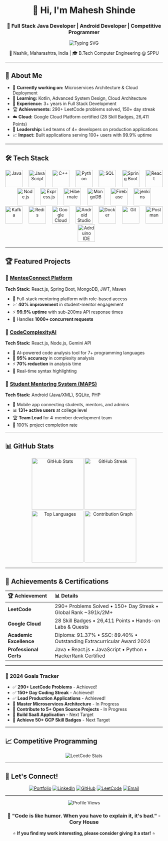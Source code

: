 <div align="center">
  <h1>👋 Hi, I'm Mahesh Shinde</h1>
  <h3>🚀 Full Stack Java Developer | Android Developer | Competitive Programmer</h3>
  
  <p>
    <img src="https://readme-typing-svg.herokuapp.com?font=Fira+Code&pause=1000&color=2196F3&center=true&vCenter=true&width=435&lines=Full+Stack+Java+Developer;Android+Application+Developer;Competitive+Programmer;3%2B+Years+Experience;Always+Learning+New+Technologies" alt="Typing SVG" />
  </p>
  
  <p>
    📍 Nashik, Maharashtra, India | 🎓 B.Tech Computer Engineering @ SPPU
  </p>
</div>

---

## 🚀 About Me

- 🔭 **Currently working on:** Microservices Architecture & Cloud Deployment
- 🌱 **Learning:** Kotlin, Advanced System Design, Cloud Architecture
- 💼 **Experience:** 3+ years in Full Stack Development
- 🏆 **Achievements:** 290+ LeetCode problems solved, 150+ day streak
- ☁️ **Cloud:** Google Cloud Platform certified (28 Skill Badges, 26,411 Points)
- 👥 **Leadership:** Led teams of 4+ developers on production applications
- 📈 **Impact:** Built applications serving 100+ users with 99.9% uptime

---

## 🛠️ Tech Stack

<p align="center">
  <img src="https://skillicons.dev/icons?i=java" alt="Java" width="55" height="55"/> &nbsp;&nbsp;&nbsp;
  <img src="https://skillicons.dev/icons?i=js" alt="JavaScript" width="55" height="55"/> &nbsp;&nbsp;&nbsp;
  <img src="https://skillicons.dev/icons?i=cpp" alt="C++" width="55" height="55"/> &nbsp;&nbsp;&nbsp;
  <img src="https://skillicons.dev/icons?i=python" alt="Python" width="55" height="55"/> &nbsp;&nbsp;&nbsp;
  <img src="https://skillicons.dev/icons?i=mysql" alt="SQL" width="55" height="55"/> &nbsp;&nbsp;&nbsp;
  <img src="https://skillicons.dev/icons?i=spring" alt="Spring Boot" width="55" height="55"/> &nbsp;&nbsp;&nbsp;
  <img src="https://skillicons.dev/icons?i=react" alt="React" width="55" height="55"/> &nbsp;&nbsp;&nbsp;
  <img src="https://skillicons.dev/icons?i=nodejs" alt="Node.js" width="55" height="55"/> &nbsp;&nbsp;&nbsp;
  <img src="https://skillicons.dev/icons?i=express" alt="Express.js" width="55" height="55"/> &nbsp;&nbsp;&nbsp;
  <img src="https://skillicons.dev/icons?i=hibernate" alt="Hibernate" width="55" height="55"/> &nbsp;&nbsp;&nbsp;
  <img src="https://skillicons.dev/icons?i=mongodb" alt="MongoDB" width="55" height="55"/> &nbsp;&nbsp;&nbsp;
  <img src="https://skillicons.dev/icons?i=firebase" alt="Firebase" width="55" height="55"/> &nbsp;&nbsp;&nbsp;
  <img src="https://skillicons.dev/icons?i=jenkins" alt="jenkins" width="55" height="55"/> &nbsp;&nbsp;&nbsp;
  <img src="https://skillicons.dev/icons?i=kafka" alt="Kafka" width="55" height="55"/> &nbsp;&nbsp;&nbsp;
  <img src="https://skillicons.dev/icons?i=redis" alt="Redis" width="55" height="55"/> &nbsp;&nbsp;&nbsp;
  <img src="https://skillicons.dev/icons?i=gcp" alt="Google Cloud" width="55" height="55"/> &nbsp;&nbsp;&nbsp;
  <img src="https://skillicons.dev/icons?i=androidstudio" alt="Android Studio" width="55" height="55"/> &nbsp;&nbsp;&nbsp;
  <img src="https://skillicons.dev/icons?i=docker" alt="Docker" width="55" height="55"/> &nbsp;&nbsp;&nbsp;
  <img src="https://skillicons.dev/icons?i=git" alt="Git" width="55" height="55"/> &nbsp;&nbsp;&nbsp;
  <img src="https://skillicons.dev/icons?i=postman" alt="Postman" width="55" height="55"/>  &nbsp;&nbsp;&nbsp;
  <img src="https://skillicons.dev/icons?i=arduino" alt="Adrduino IDE" width="55" height="55"/>
</p>


---

## 🏆 Featured Projects

### 🌟 [MenteeConnect Platform](https://github.com/maheshshinde9100)
**Tech Stack:** React.js, Spring Boot, MongoDB, JWT, Maven
- 🚀 Full-stack mentoring platform with role-based access
- 📈 **40% improvement** in student-mentor engagement
- ⚡ **99.9% uptime** with sub-200ms API response times
- 🔧 Handles **1000+ concurrent requests**

### 🤖 [CodeComplexityAI](https://github.com/maheshshinde9100)
**Tech Stack:** React.js, Node.js, Gemini API
- 🧠 AI-powered code analysis tool for 7+ programming languages
- 🎯 **95% accuracy** in complexity analysis
- ⚡ **70% reduction** in analysis time
- 🎨 Real-time syntax highlighting

### 📱 [Student Mentoring System (MAPS)](https://github.com/maheshshinde9100)
**Tech Stack:** Android (Java/XML), SQLite, PHP
- 👥 Mobile app connecting students, mentors, and admins
- 📊 **131+ active users** at college level
- 🏆 **Team Lead** for 4-member development team
- 🎯 100% project completion rate

---

## 📊 GitHub Stats

<div align="center">
  <img src="https://github-readme-stats.vercel.app/api?username=maheshshinde9100&show_icons=true&theme=tokyonight&hide_border=true&count_private=true" alt="GitHub Stats" height="165"/>
  <img src="https://github-readme-streak-stats.herokuapp.com/?user=maheshshinde9100&theme=tokyonight&hide_border=true" alt="GitHub Streak" height="165"/>
</div>

<div align="center">
  <img src="https://github-readme-stats.vercel.app/api/top-langs/?username=maheshshinde9100&layout=compact&theme=tokyonight&hide_border=true" alt="Top Languages" height="165"/>
  <img src="https://github-readme-activity-graph.vercel.app/graph?username=maheshshinde9100&theme=tokyo-night&hide_border=true&area=true" alt="Contribution Graph" height="165"/>
</div>

---

## 🏅 Achievements & Certifications

<div align="center">

| 🏆 Achievement | 📊 Details |
|:---|:---|
| **LeetCode** | 290+ Problems Solved • 150+ Day Streak • Global Rank ~391k/2M+ |
| **Google Cloud** | 28 Skill Badges • 26,411 Points • Hands-on Labs & Quests |
| **Academic Excellence** | Diploma: 91.37% • SSC: 89.40% • Outstanding Extracurricular Award 2024 |
| **Professional Certs** | Java • React.js • JavaScript • Python • HackerRank Certified |

</div>

---
<!--
## 🎯 Current Focus & Vision

<div align="center">

### 🚀 What I'm Building Right Now

\`\`\`javascript
const currentJourney = {
    architecture: {
        focus: "Microservices & Distributed Systems",
        goal: "Building scalable, fault-tolerant applications",
        impact: "Designing systems that handle millions of requests"
    },
    
    cloud: {
        focus: "Advanced Cloud Deployment Strategies",
        platforms: ["Google Cloud Platform", "AWS", "Docker"],
        achievement: "28 GCP Skill Badges & Growing"
    },
    
    openSource: {
        focus: "Contributing to Developer Community",
        mission: "Sharing knowledge through code & mentorship",
        projects: ["MenteeConnect", "CodeComplexityAI", "More Coming..."]
    },
    
    learning: {
        next: ["Kotlin Mastery", "System Design Patterns", "Cloud Architecture"],
        philosophy: "Every bug is a lesson, every feature is growth",
        motto: "Code with purpose, build with passion! 🔥"
    }
};

// My Developer DNA
const maheshDNA = {
    passion: "Solving complex problems with elegant solutions",
    strength: "Full-stack thinking with attention to detail",
    superpower: "Turning ideas into production-ready applications",
    mission: "Creating technology that makes a difference"
};
\`\`\`

</div> -->

### 🎯 2024 Goals Tracker
- ✅ **290+ LeetCode Problems** - Achieved!
- ✅ **150+ Day Coding Streak** - Achieved!
- ✅ **Lead Production Applications** - Achieved!
- 🔄 **Master Microservices Architecture** - In Progress
- 🔄 **Contribute to 5+ Open Source Projects** - In Progress
- 🎯 **Build SaaS Application** - Next Target
- 🎯 **Achieve 50+ GCP Skill Badges** - Next Target

---

## 📈 Competitive Programming

<div align="center">
  <img src="https://leetcard.jacoblin.cool/code-with-mahesh?theme=dark&font=Fira%20Code&ext=contest" alt="LeetCode Stats"/>
</div>

---

## 🤝 Let's Connect!

<div align="center">
  
[![Portfolio](https://img.shields.io/badge/Portfolio-FF5722?style=for-the-badge&logo=google-chrome&logoColor=white)](https://maheshshinde-dev.vercel.app)
[![LinkedIn](https://img.shields.io/badge/LinkedIn-0077B5?style=for-the-badge&logo=linkedin&logoColor=white)](https://linkedin.com/in/maheshshinde9100)
[![GitHub](https://img.shields.io/badge/GitHub-100000?style=for-the-badge&logo=github&logoColor=white)](https://github.com/maheshshinde9100)
[![LeetCode](https://img.shields.io/badge/LeetCode-FFA116?style=for-the-badge&logo=leetcode&logoColor=black)](https://leetcode.com/code-with-mahesh)
[![Email](https://img.shields.io/badge/Email-D14836?style=for-the-badge&logo=gmail&logoColor=white)](mailto:maheshshinde9100@gmail.com)

</div>

---

<div align="center">
  <img src="https://komarev.com/ghpvc/?username=coder-mahi&color=blueviolet&style=for-the-badge&label=Profile+Views" alt="Profile Views"/>
  
  <h3>💫 "Code is like humor. When you have to explain it, it's bad." - Cory House</h3>
  
  ⭐ **If you find my work interesting, please consider giving it a star!** ⭐
</div>
